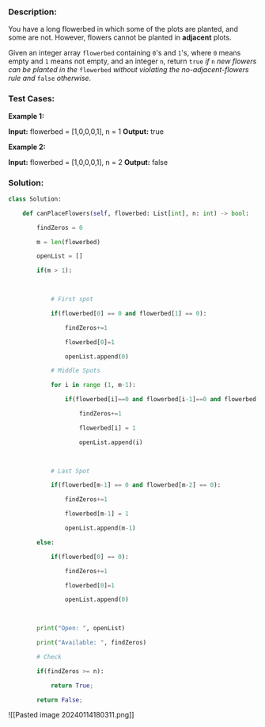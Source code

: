 ### Description:
You have a long flowerbed in which some of the plots are planted, and some are not. However, flowers cannot be planted in **adjacent** plots.

Given an integer array `flowerbed` containing `0`'s and `1`'s, where `0` means empty and `1` means not empty, and an integer `n`, return `true` _if_ `n` _new flowers can be planted in the_ `flowerbed` _without violating the no-adjacent-flowers rule and_ `false` _otherwise_.

### Test Cases:
**Example 1:**

**Input:** flowerbed = [1,0,0,0,1], n = 1
**Output:** true

**Example 2:**

**Input:** flowerbed = [1,0,0,0,1], n = 2
**Output:** false

### Solution:
```python
class Solution:

    def canPlaceFlowers(self, flowerbed: List[int], n: int) -> bool:

        findZeros = 0

        m = len(flowerbed)

        openList = []

        if(m > 1):

  

            # First spot

            if(flowerbed[0] == 0 and flowerbed[1] == 0):

                findZeros+=1

                flowerbed[0]=1

                openList.append(0)

            # Middle Spots

            for i in range (1, m-1):

                if(flowerbed[i]==0 and flowerbed[i-1]==0 and flowerbed[i+1]==0):

                    findZeros+=1

                    flowerbed[i] = 1

                    openList.append(i)

  

            # Last Spot

            if(flowerbed[m-1] == 0 and flowerbed[m-2] == 0):

                findZeros+=1

                flowerbed[m-1] = 1

                openList.append(m-1)

        else:

            if(flowerbed[0] == 0):

                findZeros+=1

                flowerbed[0]=1

                openList.append(0)

  

        print("Open: ", openList)

        print("Available: ", findZeros)

        # Check

        if(findZeros >= n):

            return True;

        return False;
```

![[Pasted image 20240114180311.png]]